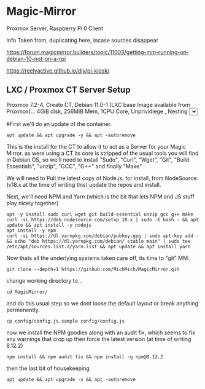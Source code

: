# Magic-Mirror
Proxmox Server, Raspberry Pi 0 Client


Info Taken from, duplicating here, incase sources disappear

https://forum.magicmirror.builders/topic/11003/getting-mm-running-on-debian-10-not-on-a-rpi

https://reelyactive.github.io/diy/pi-kiosk/


## LXC / Proxmox CT Server Setup

Proxmox 7.2-4, Create CT, Debian 11.0-1 (LXC base Image available from Proxmox)... 4GiB disk, 256MiB Mem, 1CPU Core, Unprividlege <Deselect>, Nesting <Select> (after CT generation)


  
#First we'll do an update of the container. 
 ```
apt update && apt upgrade -y && apt -autoremove 
```

This is the install for the CT to allow it to act as a Server for your Magic Mirror. as were using a CT its core is stripped of the usual tools you will find in Debian OS, so we'll need to install "Sudo", "Curl", "Wget", "Git", "Build Essentials", "unzip", "GCC", "G++" and finally "Make"
  
We will need to Pull the latest copy of Node.js, for install, from NodeSource. (v18.x at the time of writing this) update the repos and install.
  
Next, we'll need NPM and Yarn (which is the bit that lets NPM and JS stuff play nicely together)
```
apt -y install sudo curl wget git build-essential unzip gcc g++ make
curl -sL https://deb.nodesource.com/setup_18.x | sudo -E bash - && apt update && apt install -y nodejs
apt install -y npm
curl -sL https://dl.yarnpkg.com/debian/pubkey.gpg | sudo apt-key add - && echo "deb https://dl.yarnpkg.com/debian/ stable main" | sudo tee /etc/apt/sources.list.d/yarn.list && apt update && apt install yarn
```
  
Now thats all the underlying systems taken care off, its time to "git" MM.
```
git clone --depth=1 https://github.com/MichMich/MagicMirror.git
```
change working directory to...
```
cd MagicMirror/
```
and do this usual step so we dont loose the default layout or break anything permenently.
```
cp config/config.js.sample config/config.js
```
now we install the NPM goodies along with an audit fix, which seems to fix any warnings that crop up then force the latest version (at time of writing 8.12.2)
```
npm install && npm audit fix && npm install -g npm@8.12.2
```
then the last bit of housekeeping
```
apt update && apt upgrade -y && apt -autoremove
```
  

